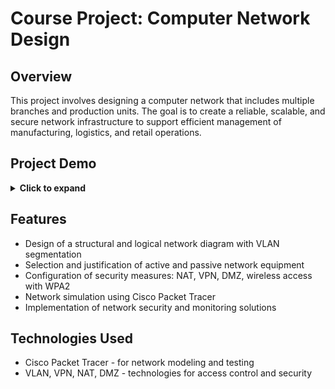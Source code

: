 # Course Project: Computer Network Design

## Overview  
This project involves designing a computer network that includes multiple branches and production units. The goal is to create a reliable, scalable, and secure network infrastructure to support efficient management of manufacturing, logistics, and retail operations.


## Project Demo

<details>
<summary><b>Click to expand</b></summary>

### Simulated Network Diagram

![Cisco Packet Tracer Network Diagram](images/cisco_simulation.png)

Simulated network diagram in Cisco Packet Tracer

### Structural and Logical Diagram of the Computer Network

![Structural and Logical Diagram](images/network_diagram.png)

Structural and Logical Diagram of the Computer Network

### Floor Plan of the Administrative and Production Building

![First Floor Plan](images/first_floor_plan.png)

First floor plan of administrative and production building

![Second Floor Plan](images/second_floor_plan.png)

Second floor plan of administrative and production building

![Third Floor Plan](images/third_floor_plan.png)

Third floor plan of administrative and production building

![Branch Building Floor Plan](images/branch_building_plan.png)

Company's branch building floor plan

### IP Address Distribution of the Computer Network

**IP Addresses of the Administrative and Production Building Network**

| Subnet                                  | Network Address / Subnet Mask | Gateway Address  | Broadcast Address | Address Range               |
|-----------------------------------------|:-----------------------------:|:----------------:|:-----------------:|:---------------------------:|
| VLAN 2 (Production and Commercial Data) | 192.168.2.0 / 255.255.255.0   | 192.168.2.1      | 192.168.2.255     | 192.168.2.1 - 192.168.2.254 |
| VLAN 3 (Financial Accounting)           | 192.168.3.0 / 255.255.255.0   | 192.168.3.1      | 192.168.3.255     | 192.168.3.1 - 192.168.3.254 |
| VLAN 4 (Legal Documentation)            | 192.168.4.0 / 255.255.255.0   | 192.168.4.1      | 192.168.4.255     | 192.168.4.1 - 192.168.4.254 |
| VLAN 5 (Website Management)             | 192.168.5.0 / 255.255.255.0   | 192.168.5.1      | 192.168.5.255     | 192.168.5.1 - 192.168.5.254 |
| VLAN 6 (Security System)                | 192.168.6.0 / 255.255.255.0   | 192.168.6.1      | 192.168.6.255     | 192.168.6.1 - 192.168.6.254 |

**IP Addresses of the Branch Building Network**

| Subnet                                  | Network Address / Subnet Mask | Gateway Address  | Broadcast Address | Address Range               |
|-----------------------------------------|:-----------------------------:|:----------------:|:-----------------:|:---------------------------:|
| VLAN 2 (Production and Commercial Data) | 172.16.2.0 / 255.255.255.0    | 172.16.2.1       | 172.16.2.255      | 172.16.2.1 - 172.16.2.254   |
| VLAN 4 (Legal Documentation)            | 172.16.4.0 / 255.255.255.0    | 172.16.4.1       | 172.16.4.255      | 172.16.4.1 - 172.16.4.254   |
| VLAN 6 (Security System)                | 172.16.6.0 / 255.255.255.0    | 172.16.6.1       | 172.16.6.255      | 172.16.6.1 - 172.16.6.254   |


</details>

## Features  
- Design of a structural and logical network diagram with VLAN segmentation  
- Selection and justification of active and passive network equipment  
- Configuration of security measures: NAT, VPN, DMZ, wireless access with WPA2  
- Network simulation using Cisco Packet Tracer  
- Implementation of network security and monitoring solutions

## Technologies Used
- Cisco Packet Tracer - for network modeling and testing  
- VLAN, VPN, NAT, DMZ - technologies for access control and security
